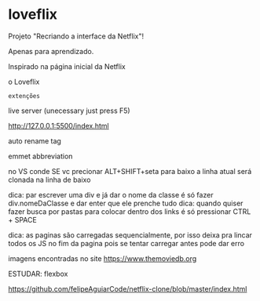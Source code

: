 # loveflix
Projeto "Recriando a interface da Netflix"!

Apenas para aprendizado.

Inspirado na página inicial da Netflix

o Loveflix

    extenções

live server (unecessary just press F5)

http://127.0.0.1:5500/index.html

auto rename tag

emmet abbreviation

no VS conde SE vc precionar ALT+SHIFT+seta para baixo a linha atual será clonada na linha de baixo

dica: par escrever uma div e já dar o nome da classe é só fazer div.nomeDaClasse e dar enter que ele prenche tudo
dica: quando quiser fazer busca por pastas para colocar dentro dos links é só pressionar CTRL + SPACE

dica: as paginas são carregadas sequencialmente, por isso deixa pra lincar todos os JS no fim da pagina pois se tentar carregar antes pode dar erro

imagens encontradas no site https://www.themoviedb.org

ESTUDAR: flexbox


https://github.com/felipeAguiarCode/netflix-clone/blob/master/index.html
